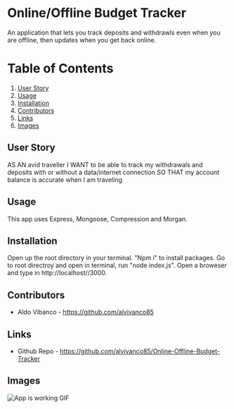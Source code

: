 # Online/Offline Budget Tracker

An application that lets you track deposits and withdrawls even when you are offline, then updates when you get back online. 

# Table of Contents
1. [User Story](#User-Story)
2. [Usage](#Usage)
3. [Installation](#Installation)
4. [Contributors](#Contributors)
5. [Links](#Links)
6. [Images](#Images)


## User Story

AS AN avid traveller
I WANT to be able to track my withdrawals and deposits with or without a data/internet connection
SO THAT my account balance is accurate when I am traveling


## Usage

This app uses Express, Mongoose, Compression and Morgan.

## Installation

Open up the root directory in your terminal. "Npm i" to install packages. Go to root directroy and open in terminal, run "node index.js". Open a broweser and type in http://localhost//3000.

## Contributors
* Aldo Vibanco - https://github.com/alvivanco85

## Links
* Github Repo - https://github.com/alvivanco85/Online-Offline-Budget-Tracker

## Images
![App is working GIF](https://github.com/alvivanco85/Online-Offline-Budget-Tracker/blob/master/appworking.gif)
